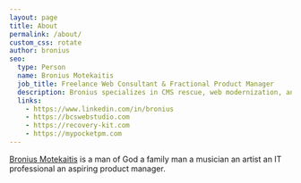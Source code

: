 ```yaml
---
layout: page
title: About
permalink: /about/
custom_css: rotate
author: bronius
seo:
  type: Person
  name: Bronius Motekaitis
  job_title: Freelance Web Consultant & Fractional Product Manager
  description: Bronius specializes in CMS rescue, web modernization, and fractional PM services.
  links:
    - https://www.linkedin.com/in/bronius
    - https://bcswebstudio.com
    - https://recovery-kit.com
    - https://mypocketpm.com
---
```


[Bronius Motekaitis](https://bronius.com/) is <span class="rotate">
<span>a man of God</span>
<span>a family man</span>
<span>a musician</span>
<span>an artist</span>
<span>an IT professional</span>
<span>an aspiring product manager</span></span>.

